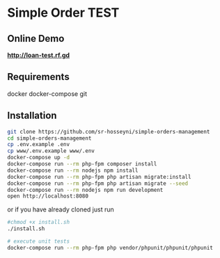 # Simple Order TEST 
## Online Demo
**http://loan-test.rf.gd**

## Requirements
docker
docker-compose
git

## Installation

```bash
git clone https://github.com/sr-hosseyni/simple-orders-management
cd simple-orders-management
cp .env.example .env
cp www/.env.example www/.env
docker-compose up -d
docker-compose run --rm php-fpm composer install
docker-compose run --rm nodejs npm install
docker-compose run --rm php-fpm php artisan migrate:install  
docker-compose run --rm php-fpm php artisan migrate --seed
docker-compose run --rm nodejs npm run development
open http://localhost:8080
```
or if you have already cloned just run 
```bash
#chmod +x install.sh
./install.sh
```

```bash
# execute unit tests
docker-compose run --rm php-fpm php vendor/phpunit/phpunit/phpunit
```
